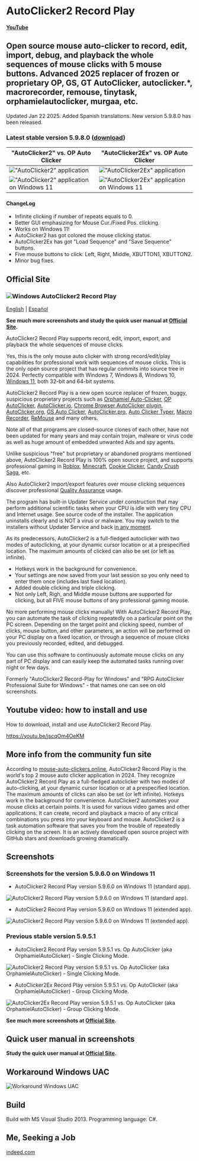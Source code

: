 # AutoClicker2 Record Play

**[YouTube](https://youtu.be/G_6V7-We-kw)**

## Open source mouse auto-clicker to record, edit, import, debug, and playback the whole sequences of mouse clicks with 5 mouse buttons. Advanced 2025 replacer of frozen or proprietary OP, GS, GT AutoClicker, autoclicker.*, macrorecorder, remouse, tinytask, orphamielautoclicker, murgaa, etc.

Updated Jan 22 2025. Added Spanish translations. New version 5.9.8.0 has been released.

### Latest stable version 5.9.8.0 ([download](https://filedn.com/llBp1EbMQML0Hdv9A9SVo6b/AutoClicker2-Record-Play/Install_AutoClicker2RecordPlay_sfx.exe))

"AutoClicker2" vs. OP Auto Clicker | "AutoClicker2Ex" vs. OP Auto Clicker
----- | -----
!["AutoClicker2" application](screenshots_new/v5.9.7.1/AutoClicker2_v5.9.7.1-idx64.png?raw=true) | !["AutoClicker2Ex" application](screenshots_new/v5.9.7.1/AutoClicker2Ex_v5.9.7.1-idx64.png?raw=true)
!["AutoClicker2" application on Windows 11](screenshots_new/v5.9.6.0/Win11-AutoClicker2.jpg?raw=true) | !["AutoClicker2Ex" application on Windows 11](screenshots_new/v5.9.6.0/Win11-AutoClicker2Ex.jpg?raw=true)

#### ChangeLog

* Infinite clicking if number of repeats equals to 0.
* Better GUI emphasizing for Mouse Cur./Fixed Pos. clicking.
* Works on Windows 11!
* AutoClicker2 has got colored the mouse clicking status.
* AutoClicker2Ex has got "Load Sequence" and "Save Sequence" buttons.
* Five mouse buttons to click: Left, Right, Middle, XBUTTON1, XBUTTON2.
* Minor bug fixes.

## Official Site

### ![Windows](./windows.svg) AutoClicker2 Record Play

[English](https://federicadomani.github.io/AutoClicker2-Record-Play/) | [Español](https://federicadomani.github.io/AutoClicker2-Record-Play/es/)

**See much more screenshots and study the quick user manual at [Official Site](https://federicadomani.github.io/AutoClicker2-Record-Play/).**

AutoClicker2 Record Play supports record, edit, import, export, and playback the whole sequences of mouse clicks.

Yes, this is the only mouse auto clicker with strong record/edit/play capabilities for professional work with sequences of mouse clicks.
This is the only open source project that has regular commits into source tree in 2024.
Perfectly compatible with Windows 7, Windows 8, Windows 10, [Windows 11](https://www.microsoft.com/en-us/software-download/windows11), both 32-bit and 64-bit systems.

AutoClicker2 Record Play is a new open source replacer of frozen, buggy, suspicious proprietary projects such as
[Orphamiel Auto-Clicker](https://sourceforge.net/projects/orphamielautoclicker/),
[OP AutoClicker](https://www.opautoclicker.com),
[AutoClicker.io](https://autoclicker.io),
[Chrome Browser AutoClicker plugin](https://chrome.google.com/webstore/detail/auto-clicker/cpedeojecpbkcomgcolphimkjdnikbck?hl=en),
[AutoClicker.org](https://www.autoclicker.org),
[GS Auto Clicker](https://gs-auto-clicker.en.softonic.com),
[AutoClicker.pro](https://autoclicker.pro),
[Auto Clicker Typer](https://www.asoftwareplus.com/auto-clicker-typer.html),
[Macro Recorder](https://www.macrorecorder.com),
[ReMouse](https://www.remouse.com) and many others.

Note all of that programs are closed-source clones of each other, have not been updated for
many years and may contain trojan, malware or virus code as well as huge amount of embedded unwanted Ads and spy agents.

Unlike suspicious "free" but proprietary or abandoned programs mentioned above,
AutoClicker2 Record Play is 100% open source project, and supports professional gaming in
[Roblox](https://www.roblox.com),
[Minecraft](https://en.wikipedia.org/wiki/Minecraft),
[Cookie Clicker](https://en.wikipedia.org/wiki/Cookie_Clicker),
[Candy Crush Saga](https://en.wikipedia.org/wiki/Candy_Crush_Saga), etc.

Also AutoClicker2 import/export features over mouse clicking sequences discover professional
[Quality Assurance](https://en.wikipedia.org/wiki/Quality_assurance) usage.

The program has built-in Updater Service under construction that may perform additional scientific tasks when your CPU is idle with very tiny CPU and Internet usage. See source code of the installer. The application uninstalls clearly and is NOT a virus or malware. You may switch to the installers without Updater Service and back [in any moment](https://github.com/federicadomani/AutoClicker2-Record-Play-The-Lists-Of-Mouse-Clicks/blob/master/Installer/README.md).

As its predecessors, AutoClicker2 is a full-fledged autoclicker with two modes of autoclicking, at your dynamic cursor location or at a prespecified location. The maximum amounts of clicked can also be set (or left as infinite).

* Hotkeys work in the background for convenience.
* Your settings are now saved from your last session so you only need to enter them once (includes last fixed location).
* Added double clicking and triple clicking.
* Not only Left, Righ, and Middle mouse buttons are supported for clicking, but all FIVE mouse buttons of any professional gaming mouse.

No more performing mouse clicks manually!
With AutoClicker2 Record Play, you can automate the task of clicking repeatedly on a particular point on the PC screen.
Depending on the target point and clicking speed, number of clicks, mouse button, and other parameters, an action will be performed
on your PC display on a fixed location, or through a sequence of mouse clicks you previously recorded, edited, and debugged.

You can use this software to continuously automate mouse clicks on any part of PC display and can easily keep the automated tasks running over night or few days.

Formerly "AutoClicker2 Record-Play for Windows" and "RPG AutoClicker Professional Suite for Windows" - that names one can see on old screenshots.

## Youtube video: how to install and use

How to download, install and use AutoClicker2 Record Play.

https://youtu.be/jscqOm4OeKM

## More info from the community fun site

According to [mouse-auto-clickers.online](https://mouse-auto-clickers.online/),
AutoClicker2 Record Play is the world's top 2 mouse auto clicker application in 2024.
They recognize AutoClicker2 Record Play as a full-fledged autoclicker with two modes of auto-clicking,
at your dynamic cursor location or at a prespecified location. The maximum amounts of clicks can also be set (or left infinite).
Hotkeys work in the background for convenience. AutoClicker2 automates your mouse clicks at certain points.
It is used for various video games and other applications. It can create, record and playback a macro of any critical combinations
you press into your keyboard and mouse. AutoClicker2 is a task automation software that saves you from the trouble of repeatedly clicking
on the screen. It is an actively developed open source project with GitHub stars and downloads growing dramatically.

## Screenshots

### Screenshots for the version 5.9.6.0 on Windows 11

* AutoClicker2 Record Play version 5.9.6.0 on Windows 11 (standard app).

![AutoClicker2 Record Play version 5.9.6.0 on Windows 11 (standard app).](screenshots_new/v5.9.6.0/Win11-AutoClicker2.jpg?raw=true)

* AutoClicker2 Record Play version 5.9.6.0 on Windows 11 (extended app).

![AutoClicker2 Record Play version 5.9.6.0 on Windows 11 (extended app).](screenshots_new/v5.9.6.0/Win11-AutoClicker2Ex.jpg?raw=true)

### Previous stable version 5.9.5.1

* AutoClicker2 Record Play version 5.9.5.1 vs. Op AutoClicker (aka OrphamielAutoClicker) - Single Clicking Mode.

![AutoClicker2 Record Play version 5.9.5.1 vs. Op AutoClicker (aka OrphamielAutoClicker) - Single Clicking Mode.](screenshots_new/v5.9.5.1/AutoClicker2_v5.9.5.1.png?raw=true)

* AutoClicker2Ex Record Play version 5.9.5.1 vs. Op AutoClicker (aka OrphamielAutoClicker) - Group Clicking Mode.

![AutoClicker2Ex Record Play version 5.9.5.1 vs. Op AutoClicker (aka OrphamielAutoClicker) - Group Clicking Mode.](screenshots_new/v5.9.5.1/AutoClicker2Ex_v5.9.5.1.png?raw=true)

**See much more screenshots at [Official Site](https://federicadomani.github.io/AutoClicker2-Record-Play/).**

## Quick user manual in screenshots

**Study the quick user manual at [Official Site](https://federicadomani.github.io/AutoClicker2-Record-Play/).**

## Workaround Windows UAC

![Workaround Windows UAC](screenshots_new/v5.9.5.1/AutoClicker_win10uac.png?raw=true)

## Build

Build with MS Visual Studio 2013.
Programming language: C#.

## Me, Seeking a Job

[indeed.com](https://profile.indeed.com/p/federicad-l6l6w6d)
